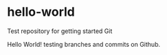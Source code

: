 # hello-world
Test repository for getting started Git 

Hello World! testing branches and commits on Github.
